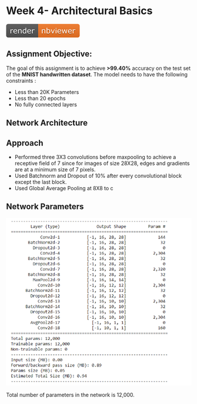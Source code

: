 # Week 4- Architectural Basics

[![Open Jupyter Notebook](Images/nbviewer_badge.png)](https://nbviewer.jupyter.org/github/anubhabPanda/TSAI-EVA5/blob/master/Week4/S4_Assignment_Solution.ipynb)

## Assignment Objective: 
The goal of this assignment is to achieve **>99.40%** accuracy on the test set of the **MNIST handwritten dataset**. The model needs to have the following constraints :

* Less than 20K Parameters
* Less than 20 epochs
* No fully connected layers

## Network Architecture



## Approach

* Performed three 3X3 convolutions before maxpooling to achieve a receptive field of 7 since for images of size 28X28, edges and gradients are at a minimum size of 7 pixels.
* Used Batchnorm and Dropout of 10% after every convolutional block except the last block.
* Used Global Average Pooling at 8X8 to c 
## Network Parameters

![](Images/Network_Parameters.PNG)

Total number of parameters in the network is 12,000.
